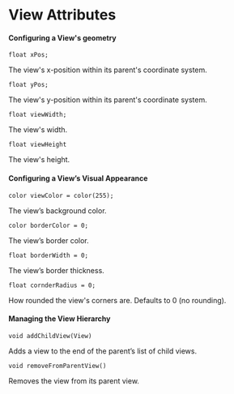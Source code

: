 # View Attributes
#### Configuring a View's geometry
`float xPos;`

The view's x-position within its parent's coordinate system.

`float yPos;`

The view's y-position within its parent's coordinate system.

`float viewWidth;`

The view's width.

`float viewHeight`

The view's height.

#### Configuring a View’s Visual Appearance
`color viewColor = color(255);`

The view’s background color.

`color borderColor = 0;`

The view’s border color.

`float borderWidth = 0;`

The view’s border thickness.

`float cornderRadius = 0;`

How rounded the view's corners are. Defaults to 0 (no rounding).
#### Managing the View Hierarchy
`void addChildView(View)`

Adds a view to the end of the parent’s list of child views.

`void removeFromParentView()`

Removes the view from its parent view.
